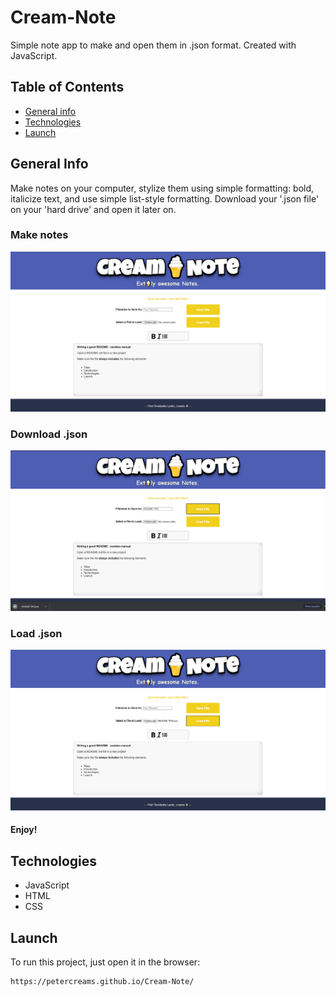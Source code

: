 # Cream-Note
Simple note app to make and open them in .json format. Created with JavaScript.

## Table of Contents
* [General info](#general-info)
* [Technologies](#technologies)
* [Launch](#launch)

## General Info
Make notes on your computer, stylize them using simple formatting: bold, italicize text, and use simple list-style formatting.
Download your '.json file' on your 'hard drive' and open it later on.

### Make notes
![Make-notes](screenshots/CreamNote2.png)

### Download .json
![Download-json](screenshots/CreamNote3.png)

### Load .json
![Load-json](screenshots/CreamNote5.png)

#### Enjoy!

## Technologies
* JavaScript
* HTML
* CSS 

## Launch
To run this project, just open it in the browser:
```
https://petercreams.github.io/Cream-Note/
```

